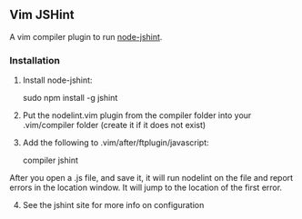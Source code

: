 ## Vim JSHint

A vim compiler plugin to run [node-jshint](https://github.com/jshint/node-jshint).

### Installation 

1. Install node-jshint:

    sudo npm install -g jshint

2. Put the nodelint.vim plugin from the compiler folder into your .vim/compiler folder (create it if it does not exist)
3. Add the following to .vim/after/ftplugin/javascript:

    compiler jshint

After you open a .js file, and save it, it will run nodelint on the file and report errors in the location window.
It will jump to the location of the first error.

4. See the jshint site for more info on configuration
